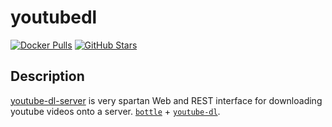 # youtubedl

[![Docker Pulls](https://img.shields.io/docker/pulls/dnsforge/youtubedl?style=flat-square&color=607D8B&label=docker%20pulls&logo=docker)](https://hub.docker.com/r/dnsforge/youtubedl)
[![GitHub Stars](https://img.shields.io/github/stars/ytdl-org/youtube-dl?style=flat-square&color=607D8B&label=github%20stars&logo=github)](https://github.com/ytdl-org/youtube-dl)

## Description

[youtube-dl-server](https://github.com/manbearwiz/youtube-dl-server) is very spartan Web and REST interface for downloading youtube videos onto a server. [`bottle`](https://github.com/bottlepy/bottle) + [`youtube-dl`](https://github.com/rg3/youtube-dl).

